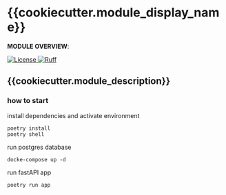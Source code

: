 # {{cookiecutter.module_display_name}}

**MODULE OVERVIEW**:

<a href="https://github.com/defi-engine/defie-engine/blob/master/LICENSE">
  <img alt="License" src="https://img.shields.io/github/license/defi-engine/defi-engine">
</a>

<a href="https://github.com/charliermarsh/ruff">
  <img alt="Ruff" src="https://img.shields.io/endpoint?url=https://raw.githubusercontent.com/charliermarsh/ruff/main/assets/badge/v2.json">
</a>


## {{cookiecutter.module_description}}

### how to start
install dependencies and activate environment
```
poetry install
poetry shell
```
run postgres database
```
docke-compose up -d
```
run fastAPI app
```
poetry run app
```

